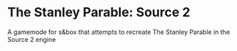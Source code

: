 # The Stanley Parable: Source 2
A gamemode for s&amp;box that attempts to recreate The Stanley Parable in the Source 2 engine
